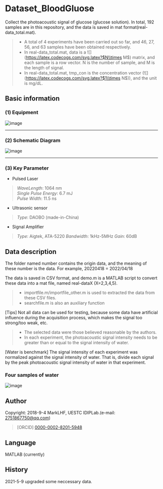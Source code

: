 # Dataset_BloodGluose

Collect the photoacoustic signal of glucose (glucose solution). In total, 192 samples are in this repository, and the data is saved in mat format(real-data_total.mat).

> * A total of 4 experiments have been carried out so far, and 46, 27, 56, and 63 samples have been obtained respectively.  
> * In real-data_total.mat, data is a ![](https://latex.codecogs.com/svg.latex?$N\\times M$) matrix, and each sample is a row vector. N is the number of sample, and M is the length of signal.
> * In real-data_total.mat, tmp_con is the concentration vector (![](https://latex.codecogs.com/svg.latex?$1\\times N$)), and the unit is mg/dL.

## Basic information

### (1) Equipment  

![image](https://github.com/wcs7846/Dataset_BloodGluose/blob/main/image/work.png)  
***

### (2) Schematic Diagram  

![image](https://github.com/wcs7846/Dataset_BloodGluose/blob/main/image/machine.png)  
***

### (3) Key Parameter

* Pulsed Laser

>*WaveLength*: 1064 nm  
>*Single Pulse Energy*: 6.7 mJ  
>*Pulse Width*: 11.5 ns  

* Ultrasonic sensor  

>*Type*: DAOBO (made-in-China)

* Signal Amplifier  

>*Type*: Aigtek, ATA-5220
>*Bandwidth*: 1kHz-5MHz
>*Gain*: 60dB

## Data description  

The folder named number contains the origin data, and the meaning of these number is the data. For example, 20220418 = 2022/04/18  

The data is saved in CSV format, and demo.m is a MATLAB script to convert these data into a mat file, named real-dataX (X=2,3,4,5).  

> * importfile.m/importfile_other.m is used to extracted the data from these CSV files.
> * searchfile.m is also an auxiliary function  

[Tips] Not all data can be used for testing, because some data have artificial influence during the acquisition process, which makes the signal too strong/too weak, etc.

> * The selected data were those believed reasonable by the authors.
> * In each experiment, the photoacoustic signal intensity needs to be greater than or equal to the signal intensity of water.  

[Water is benchmark] The signal intensity of each experiment was normalized against the signal intensity of water. That is, divide each signal by the peak photoacoustic signal intensity of water in that experiment.

### Four samples of water

![image](https://github.com/wcs7846/Dataset_BloodGluose/blob/main/image/water.png)  

## Author

Copyright: 2018-9-4 MarkLHF, UESTC IDIPLab.(e-mail: 2751867750@qq.com)  
>[ORCID] [0000-0002-8201-5948](https://orcid.org/my-orcid?orcid=0000-0002-8201-5948)

## Language

MATLAB (currently)  

## History

2021-5-9 upgraded some neccessary data.  
